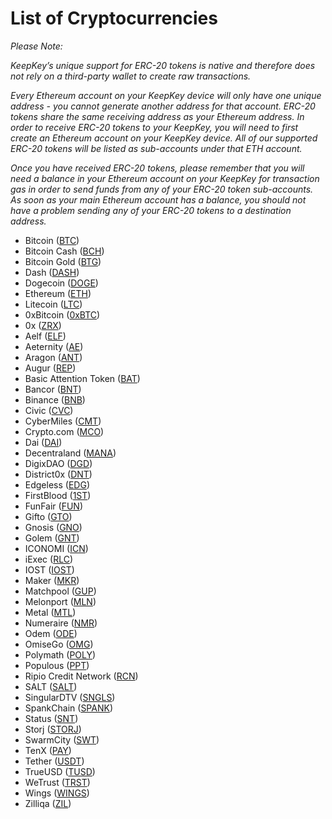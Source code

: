 # List of Cryptocurrencies

_Please Note:_

_KeepKey’s unique support for ERC-20 tokens is native and therefore does not rely on a third-party wallet to create raw transactions._

_Every Ethereum account on your KeepKey device will only have one unique address - you cannot generate another address for that account. ERC-20 tokens share the same receiving address as your Ethereum address. In order to receive ERC-20 tokens to your KeepKey, you will need to first create an Ethereum account on your KeepKey device. All of our supported ERC-20 tokens will be listed as sub-accounts under that ETH account._

_Once you have received ERC-20 tokens, please remember that you will need a balance in your Ethereum account on your KeepKey for transaction gas in order to send funds from any of your ERC-20 token sub-accounts. As soon as your main Ethereum account has a balance, you should not have a problem sending any of your ERC-20 tokens to a destination address._

-   Bitcoin ([BTC](https://bitcoin.org/))
-   Bitcoin Cash ([BCH](https://www.bitcoincash.org/))
-   Bitcoin Gold ([BTG](https://bitcoingold.org/))
-   Dash ([DASH](https://www.dash.org/))
-   Dogecoin ([DOGE](https://dogecoin.com/))
-   Ethereum ([ETH](https://www.ethereum.org/))
-   Litecoin ([LTC](https://litecoin.org/))
-   0xBitcoin ([0xBTC](https://0xbitcoin.org/))
-   0x ([ZRX](https://0xproject.com/))
-   Aelf ([ELF](http://aelf.io/))
-   Aeternity ([AE](https://www.aeternity.com/))
-   Aragon ([ANT](https://aragon.org/))
-   Augur ([REP](http://www.augur.net/))
-   Basic Attention Token ([BAT](https://basicattentiontoken.org/))
-   Bancor ([BNT](https://bancor.network/))
-   Binance ([BNB](https://www.binance.com/))
-   Civic ([CVC](https://www.civic.com/))
-   CyberMiles ([CMT](https://www.cybermiles.io/))
-   Crypto.com ([MCO](https://crypto.com/))
-   Dai ([DAI](http://www.makerdao.com/))
-   Decentraland ([MANA](https://decentraland.org/))
-   DigixDAO ([DGD](https://digix.global/))
-   District0x ([DNT](https://district0x.io/))
-   Edgeless ([EDG](https://edgeless.io/))
-   FirstBlood ([1ST](https://firstblood.io/))
-   FunFair ([FUN](https://funfair.io/))
-   Gifto ([GTO](https://gifto.io/))
-   Gnosis ([GNO](https://gnosis.pm/))
-   Golem ([GNT](https://golem.network/))
-   ICONOMI ([ICN](https://www.iconomi.net/))
-   iExec ([RLC](http://iex.ec/))
-   IOST ([IOST](http://iost.io/))
-   Maker ([MKR](https://makerdao.com/))
-   Matchpool ([GUP](https://matchpool.co/))
-   Melonport ([MLN](https://melonport.com/))
-   Metal ([MTL](https://www.metalpay.com/))
-   Numeraire ([NMR](https://numer.ai/))
-   Odem ([ODE](https://odem.io/))
-   OmiseGo ([OMG](https://omg.omise.co/))
-   Polymath ([POLY](https://www.polymath.network/))
-   Populous ([PPT](https://populous.world/))
-   Ripio Credit Network ([RCN](https://ripiocredit.network/))
-   SALT ([SALT](https://www.saltlending.com/))
-   SingularDTV ([SNGLS](https://singulardtv.com/))
-   SpankChain ([SPANK](https://spankchain.com/))
-   Status ([SNT](http://status.im/))
-   Storj ([STORJ](https://storj.io/))
-   SwarmCity ([SWT](http://swarm.city/))
-   TenX ([PAY](https://www.tenx.tech/))
-   Tether ([USDT](https://tether.to/))
-   TrueUSD ([TUSD](https://www.trusttoken.com/))
-   WeTrust ([TRST](https://www.wetrust.io/))
-   Wings ([WINGS](https://wings.ai/))
-   Zilliqa ([ZIL](https://www.zilliqa.com/))